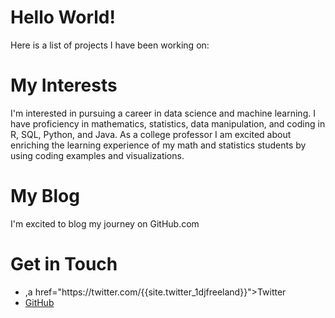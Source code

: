 # Hello World!
Here is a list of projects I have been working on:

# My Interests

I'm interested in pursuing a career in data science and machine learning. I have proficiency in mathematics, statistics, data manipulation, and coding in R, SQL, Python, and Java.  As a college professor I am excited about enriching the learning experience of my math and statistics students by using coding examples and visualizations.

# My Blog

I'm excited to blog my journey on GitHub.com

# Get in Touch

<ul>
<li>,a href="https://twitter.com/{{site.twitter_1djfreeland}}">Twitter</a></li>

<li><a href="https://github.com/{{site.github_Daniel_Freeland }}">GitHub</a></li>
</ul>
